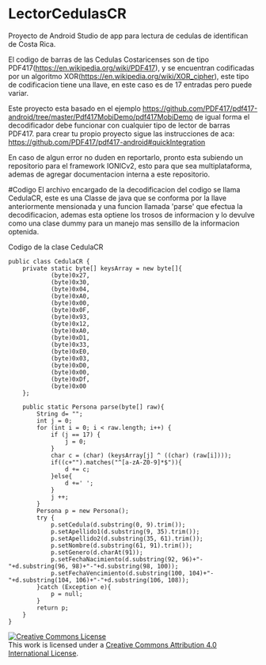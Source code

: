 # LectorCedulasCR
Proyecto de Android Studio de app para lectura de cedulas de identifican de Costa Rica.

El codigo de barras de las Cedulas Costaricenses son de tipo PDF417(https://en.wikipedia.org/wiki/PDF417), y se encuentran codificadas por un algoritmo XOR(https://en.wikipedia.org/wiki/XOR_cipher), este tipo de codificacion tiene una llave, en este caso es de 17 entradas pero puede variar.

Este proyecto esta basado en el ejemplo https://github.com/PDF417/pdf417-android/tree/master/Pdf417MobiDemo/pdf417MobiDemo de igual forma el decodificador debe funcionar con cualquier tipo de lector de barras PDF417.
para crear tu propio proyecto sigue las instrucciones de aca: https://github.com/PDF417/pdf417-android#quickIntegration

En caso de algun error no duden en reportarlo, pronto esta subiendo un repositorio para el framework IONICv2, esto para que sea multiplataforma, ademas de agregar documentacion interna a este repositorio.



#Codigo
El archivo encargado de la decodificacion del codigo se llama CedulaCR, este es una Classe de java que se conforma por la llave anteriormente mensionada y una funcion llamada 'parse' que efectua la decodificacion, ademas esta optiene los trosos de informacion y lo devulve como una clase dummy para un manejo mas sensillo de la informacion optenida.

Codigo de la clase CedulaCR

```code
public class CedulaCR {
    private static byte[] keysArray = new byte[]{
            (byte)0x27,
            (byte)0x30,
            (byte)0x04,
            (byte)0xA0,
            (byte)0x00,
            (byte)0x0F,
            (byte)0x93,
            (byte)0x12,
            (byte)0xA0,
            (byte)0xD1,
            (byte)0x33,
            (byte)0xE0,
            (byte)0x03,
            (byte)0xD0,
            (byte)0x00,
            (byte)0xDf,
            (byte)0x00
    };

    public static Persona parse(byte[] raw){
        String d= "";
        int j = 0;
        for (int i = 0; i < raw.length; i++) {
            if (j == 17) {
                j = 0;
            }
            char c = (char) (keysArray[j] ^ ((char) (raw[i])));
            if((c+"").matches("^[a-zA-Z0-9]*$")){
                d += c;
            }else{
                d +=' ';
            }
            j ++;
        }
        Persona p = new Persona();
        try {
            p.setCedula(d.substring(0, 9).trim());
            p.setApellido1(d.substring(9, 35).trim());
            p.setApellido2(d.substring(35, 61).trim());
            p.setNombre(d.substring(61, 91).trim());
            p.setGenero(d.charAt(91));
            p.setFechaNacimiento(d.substring(92, 96)+"-"+d.substring(96, 98)+"-"+d.substring(98, 100));
            p.setFechaVencimiento(d.substring(100, 104)+"-"+d.substring(104, 106)+"-"+d.substring(106, 108));
        }catch (Exception e){
            p = null;
        }
        return p;
    }
}

  ```
  
  <a rel="license" href="http://creativecommons.org/licenses/by/4.0/"><img alt="Creative Commons License" style="border-width:0" src="https://i.creativecommons.org/l/by/4.0/88x31.png" /></a><br />This work is licensed under a <a rel="license" href="http://creativecommons.org/licenses/by/4.0/">Creative Commons Attribution 4.0 International License</a>.
  
